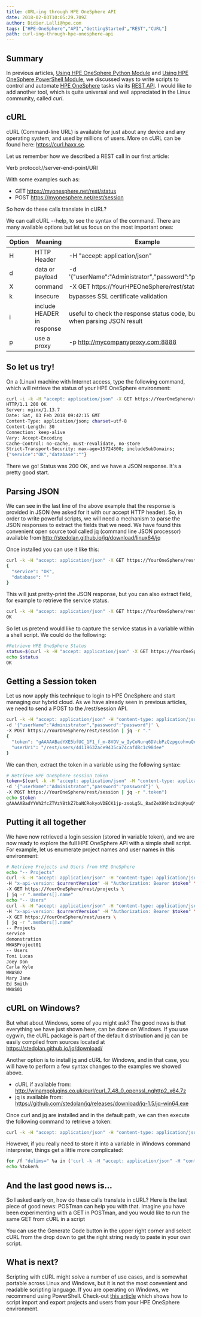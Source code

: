 ```yaml
---
title: cURL-ing through HPE OneSphere API
date: 2018-02-03T10:05:29.709Z
author: Didier.Lalli@hpe.com 
tags: ["HPE-OneSphere","API","GettingStarted","REST","CURL"]
path: curl-ing-through-hpe-onesphere-api
---
```

## Summary
In previous articles, [Using HPE OneSphere Python Module](https://developer.hpe.com/blog/using-hpe-onesphere-python-module) and [Using HPE OneSphere PowerShell Module](https://developer.hpe.com/blog/using-hpe-onesphere-powershell-module), we discussed ways to write scripts to control and automate [HPE OneSphere](https://www.hpe.com/us/en/solutions/cloud/hybrid-it-management.html) tasks via its [REST API](https://developer.hpe.com/api/onesphere/). I would like to add another tool, which is quite universal and well appreciated in the Linux community, called *curl*.

## cURL

cURL (Command-line URL) is available for just about any device and any operating system, and used by millions of users. More on cURL can be found here: https://curl.haxx.se. 

Let us remember how we described a REST call in our first article: 

Verb protocol://server-end-point/URI

With some examples such as:

- GET  [https<nolink>://myonesphere.net/rest/status](#) 
- POST [https<nolink>://myonesphere.net/rest/session](#) 

So how do these calls translate in cURL?

We can call cURL --help, to see the syntax of the command. There are many available options but let us focus on the most important ones:

| Option | Meaning | Example |
|----------|-----------|-----------|
|H|	HTTP Header | -H "accept: application/json" |
|d|	data or payload |	-d '{"userName":"Administrator","password":"password"}' |
|X|	command	| -X GET https://YourHPEOneSphere/rest/status |
|k|	insecure |	bypasses SSL certificate validation |
|i|	include HEADER in response |	useful to check the response status code, but not used when parsing JSON result |
|p|	use a proxy |	-p http://mycompanyproxy.com:8888 |

## So let us try!
On a (Linux) machine with Internet access, type the following command, which will retrieve the status of your HPE OneSphere environment:


````bash
curl -i -k -H "accept: application/json" -X GET https://YourOneSphere/rest/status
HTTP/1.1 200 OK
Server: nginx/1.13.7
Date: Sat, 03 Feb 2018 09:42:15 GMT
Content-Type: application/json; charset=utf-8
Content-Length: 30
Connection: keep-alive
Vary: Accept-Encoding
Cache-Control: no-cache, must-revalidate, no-store
Strict-Transport-Security: max-age=15724800; includeSubDomains;
{"service":"OK","database":""}
````
There we go! Status was 200 OK, and we have a JSON response. It's a pretty good start. 

## Parsing JSON 
We can see in the last line of the above example that the response is provided in JSON (we asked for it with our accept HTTP header). So, in order to write powerful scripts, we will need a mechanism to parse the JSON responses to extract the fields that we need. We have found this convenient open source tool called jq (command line JSON processor) available from http://stedolan.github.io/jq/download/linux64/jq

Once installed you can use it like this:


````bash
curl -k -H "accept: application/json" -X GET https://YourOneSphere/rest/status | jq -r "."
{
  "service": "OK",
  "database": ""
}
````
This will just pretty-print the JSON response, but you can also extract field, for example to retrieve the service status.


````bash
curl -k -H "accept: application/json" -X GET https://YourOneSphere/rest/status | jq -r ".service"
OK
````
So let us pretend would like to capture the service status in a variable within a shell script. We could do the following:

````bash
#Retrieve HPE OneSphere Status
status=$(curl -k -H "accept: application/json" -X GET https://YourOneSphere/rest/status | jq -r ".service")
echo $status
OK
```` 
## Getting a Session token
Let us now apply this technique to login to HPE OneSphere and start managing our hybrid cloud. As we have already seen in previous articles, we need to send a POST to the /rest/session API.

````bash
curl -k -H "accept: application/json" -H "content-type: application/json" \
-d '{"userName":"Administrator","password":"password"}' \
-X POST https://YourOneSphere/rest/session | jq -r "." 
{
  "token": "gAAAAABadYXE5bfUC_1F1_f_m-8VOV_w_IyCoNurq6DVcbPzQzpgcohvuQeqy58989OzIK-DCuL5YIUwOKZ8bS9Whfl25-RWc5HstCt9pOz-ixxtS8iH41yqqbvnYx0k2HQtSCLmSO7GszgHgoy-kYU8I2Ty62sHeA",
  "userUri": "/rest/users/4d119632ace9435ca74cafd8c1c98dee"
}
````
We can then, extract the token in a variable using the following syntax:

````bash
# Retrieve HPE OneSphere session token
token=$(curl -k -H "accept: application/json" -H "content-type: application/json" \
-d '{"userName":"Administrator","password":"password"}' \
-X POST https://YourOneSphere/rest/session | jq -r ".token") 
echo $token
gAAAAABadYYWh2fcZTVzY8tkZ7baNCRokyoVDECK1jp-zsoLg5L_8adZeX89hbx2VqKyuQYp5lUqLP275T-8Phd6C14X7Q6dsiGgX8juKzc6P-p6B7Bi8B_6vamM_7AsAHW5LRIZNwg7-9FgtByRkKQ4hjXRbAqITw
````
## Putting it all together
We have now retrieved a login session (stored in variable token), and we are now ready to explore the full HPE OneSphere API with a simple shell script. For example, let us enumerate project names and user names in this environment:

````bash
# Retrieve Projects and Users from HPE OneSphere
echo "-- Projects"
curl -k -H "accept: application/json" -H "content-type: application/json" \
-H "x-api-version: $currentVersion" -H "Authorization: Bearer $token" \
-X GET https://YourOneSphere/rest/projects \
| jq -r ".members[].name"
echo "-- Users"
curl -k -H "accept: application/json" -H "content-type: application/json" \
-H "x-api-version: $currentVersion" -H "Authorization: Bearer $token" \
-X GET https://YourOneSphere/rest/users \
| jq -r ".members[].name"
-- Projects
service
demonstration
WWASProject01
-- Users
Toni Lucas
Joey Don
Carla Kyle
WWAS02
Mary Jane
Ed Smith
WWAS01
````

## cURL on Windows?
But what about Windows, some of you might ask? The good news is that everything we have just shown here, can be done on Windows. If you use cygwin, the cURL package is part of the default distribution and jq can be easily compiled from sources located at https://stedolan.github.io/jq/download/

Another option is to install jq and cURL for Windows, and in that case, you will have to perform a few syntax changes to the examples we showed above.

- cURL if available from: http://winampplugins.co.uk/curl/curl_7_48_0_openssl_nghttp2_x64.7z
- jq is available from: https://github.com/stedolan/jq/releases/download/jq-1.5/jq-win64.exe

Once curl and jq are installed and in the default path, we can then execute the following command to retrieve a token:


````bash
curl -k -H "accept: application/json" -H "content-type: application/json" -X POST https://YourOneSphere/rest/session -d "{\"userName\":\"Administrator\",\"password\":\"password\"}" | jq -r ".token"
````
 
However, if you really need to store it into a variable in Windows command interpreter, things get a little more complicated:


````bash
for /f "delims=" %a in ('curl -k -H "accept: application/json" -H "content-type: application/json" -X POST https://YourOneSphere/rest/session -d "{\"userName\":\"Administrator\",\"password\":\"password\"}" ^| jq -r ".token"') do @set token=%a
echo %token%
````
## And the last good news is…
So I asked early on, how do these calls translate in cURL? Here is the last piece of good news: POSTman can help you with that. Imagine you have been experimenting with a GET in POSTman, and you would like to run the same GET from cURL in a script
  
You can use the Generate Code button in the upper right corner and select cURL from the drop down to get the right string ready to paste in your own script.
 
## What is next?
Scripting with cURL might solve a number of use cases, and is somewhat portable across Linux and Windows, but it is not the most convenient and readable scripting language. If you are operating on Windows, we recommend using PowerShell. Check-out [this article](https://developer.hpe.com/blog/hpe-onesphere-automation-using-powershell-and-csv) which shows how to script import and export projects and users from your HPE OneSphere environment. 